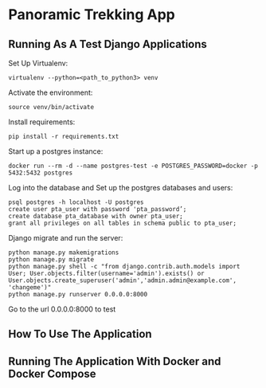 # Panoramic Trekking App

## Running As A Test Django Applications

Set Up Virtualenv:

`virtualenv --python=<path_to_python3> venv`

Activate the environment:

`source venv/bin/activate`

Install requirements:

`pip install -r requirements.txt`

Start up a postgres instance:

`docker run --rm -d --name postgres-test -e POSTGRES_PASSWORD=docker -p 5432:5432 postgres`

Log into the database and Set up the postgres databases and users:
```
psql postgres -h localhost -U postgres
create user pta_user with password 'pta_password’;
create database pta_database with owner pta_user;
grant all privileges on all tables in schema public to pta_user;
```

Django migrate and run the server:
```
python manage.py makemigrations
python manage.py migrate 
python manage.py shell -c "from django.contrib.auth.models import User; User.objects.filter(username='admin').exists() or User.objects.create_superuser('admin','admin.admin@example.com', 'changeme')"
python manage.py runserver 0.0.0.0:8000
```

Go to the url 0.0.0.0:8000 to test 

## How To Use The Application


## Running The Application With Docker and Docker Compose






